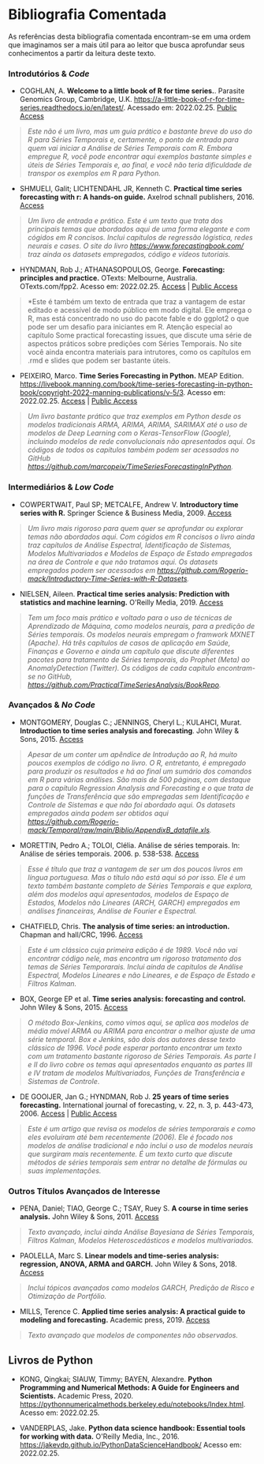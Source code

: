 # Bibliografia Comentada

As referências desta bibliografia comentada encontram-se em uma ordem que imaginamos ser a mais útil para ao leitor que busca aprofundar seus conhecimentos a partir da leitura deste texto.  

### Introdutórios & *Code*

* COGHLAN, A. **Welcome to a little book of R for time series.**. Parasite Genomics Group, Cambridge, U.K. https://a-little-book-of-r-for-time-series.readthedocs.io/en/latest/. Acessado em: 2022.02.25. 
[Public Access](https://a-little-book-of-r-for-time-series.readthedocs.io/en/latest/)

> *Este não é um livro, mas um guia prático e bastante breve do uso do R para Séries Temporais e, certamente, o ponto de entrada para quem vai iniciar a Análise de Séries Temporais com R. Embora empregue R, você pode encontrar aqui exemplos bastante simples e úteis de Séries Temporais e, ao final, e você não teria dificuldade de transpor os exemplos em R para Python.*

* SHMUELI, Galit; LICHTENDAHL JR, Kenneth C. **Practical time series forecasting with r: A hands-on guide.** Axelrod schnall publishers, 2016. 
[Access](https://github.com/Rogerio-mack/Temporal/raw/main/Biblio/Galit%20(2016).pdf)

> *Um livro de entrada e prático. Este é um texto que trata dos principais temas que abordados aqui de uma forma elegante e com cógidos em R concisos. 
Inclui capítulos de regressão lógística, redes neurais e cases. O site do livro https://www.forecastingbook.com/ traz ainda 
os datasets empregados, código e vídeos tutoriais.*

* HYNDMAN, Rob J.; ATHANASOPOULOS, George. **Forecasting: principles and practice.** OTexts: Melbourne, Australia. OTexts.com/fpp2. Acesso em: 2022.02.25.
[Access](https://github.com/Rogerio-mack/Temporal/raw/main/Biblio/Rob%20(2016).pdf) |
[Public Access](OTexts.com/fpp2)

> *Este é também um texto de entrada que traz a vantagem de estar editado e acessível de modo público em modo digital. Ele emprega o R, mas está concentrado no uso do pacote fable e do ggplot2 o que pode ser um desafio para iniciantes em R. Atenção especial ao capítulo Some practical forecasting issues, que discute uma série de aspectos práticos sobre predições com Séries Temporais. No site você ainda encontra materiais para intrutores, como os capítulos em .rmd e slides que podem ser bastante úteis. 

* PEIXEIRO, Marco. **Time Series Forecasting in Python.** MEAP Edition. https://livebook.manning.com/book/time-series-forecasting-in-python-book/copyright-2022-manning-publications/v-5/3. Acesso em: 2022.02.25. 
[Access](https://github.com/Rogerio-mack/Temporal/raw/main/Biblio/Peixeiro%20(2021).pdf) |
[Public Access](https://livebook.manning.com/book/time-series-forecasting-in-python-book/copyright-2022-manning-publications/v-5/3)

> *Um livro bastante prático que traz exemplos em Python desde os modelos tradicionais ARMA, ARIMA, ARIMA, SARIMAX até o uso de modelos de Deep Learning com o Keras-TensorFlow (Google), incluindo modelos de rede convolucionais não apresentados aqui. Os códigos de todos os capítulos também podem ser acessados no GitHub https://github.com/marcopeix/TimeSeriesForecastingInPython.*

### Intermediários & *Low Code*

* COWPERTWAIT, Paul SP; METCALFE, Andrew V. **Introductory time series with R.** Springer Science & Business Media, 2009.
[Access](https://github.com/Rogerio-mack/Temporal/raw/main/Biblio/PSP%20(2009).pdf)

> *Um livro mais rigoroso para quem quer se aprofundar ou explorar temas não abordados aqui. Com cógidos em R concisos o livro ainda traz capítulos de Análise Espectral, Identificação de Sistemas, Modelos Multivariados e Modelos de Espaço de Estado empregados na área de Controle e que não tratamos aqui. Os datasets empregados podem ser acessados em https://github.com/Rogerio-mack/Introductory-Time-Series-with-R-Datasets.*

* NIELSEN, Aileen. **Practical time series analysis: Prediction with statistics and machine learning.** O'Reilly Media, 2019.
[Access](https://github.com/Rogerio-mack/Temporal/raw/main/Biblio/Ailenn%20(2019).pdf)

> *Tem um foco mais prático e voltado para o uso de técnicas de Aprendizado de Máquina, como modelos neurais, para a predição de Séries temporais. Os modelos neurais empregam o framwork MXNET (Apache). Há três capítulos de casos de aplicação em Saúde, Finanças e Governo e ainda um capítulo que discute diferentes pacotes para tratamento de Séries temporais, do Prophet (Meta) ao AnomalyDetection (Twitter). Os códigos de cada capítulo encontram-se no GitHub, https://github.com/PracticalTimeSeriesAnalysis/BookRepo.*

### Avançados & *No Code*

* MONTGOMERY, Douglas C.; JENNINGS, Cheryl L.; KULAHCI, Murat. **Introduction to time series analysis and forecasting**. John Wiley & Sons, 2015.
[Access](https://github.com/Rogerio-mack/Temporal/raw/main/Biblio/Douglas%20(2015).pdf)

> *Apesar de um conter um apêndice de Introdução ao R, há muito poucos exemplos de código no livro. O R, entretanto, é empregado para produzir os resultados e há ao final um sumário dos comandos em R para várias análises. São mais de 500 páginas, com destaque para o capítulo Regression Analysis and Forecasting e o que trata de funções de Transferência que são empregadas sem Identificação e Controle de Sistemas e que não foi abordado aqui. Os datasets empregados ainda podem ser obtidos aqui https://github.com/Rogerio-mack/Temporal/raw/main/Biblio/AppendixB_datafile.xls.*

* MORETTIN, Pedro A.; TOLOI, Clélia. Análise de séries temporais. In: Análise de séries temporais. 2006. p. 538-538.
[Access](https://github.com/Rogerio-mack/Temporal/raw/main/Biblio/Morettin%20(2006).pdf)

> *Esse é título que traz a vantagem de ser um dos poucos livros em língua portuguesa. Mas o título não está aqui só por isso. Ele é um texto também bastante completo de Séries Temporais e que explora, além dos modelos aqui apresentados, modelos de Espaço de Estados, Modelos não Lineares (ARCH, GARCH) empregados em análises financeiras, Análise de Fourier e Espectral.*

* CHATFIELD, Chris. **The analysis of time series: an introduction.** Chapman and hall/CRC, 1996.
[Access](https://github.com/Rogerio-mack/Temporal/raw/main/Biblio/Chris%20(1996).pdf)

> *Este é um clássico cuja primeira edição é de 1989. Você não vai encontrar código nele, mas encontra um rigoroso tratamento dos temas de Séries Temporarais. Inclui ainda de capítulos de Análise Espectral, Modelos Lineares e não Lineares, e de Espaço de Estado e Filtros Kalman.* 

* BOX, George EP et al. **Time series analysis: forecasting and control.** John Wiley & Sons, 2015.
[Access](https://github.com/Rogerio-mack/Temporal/raw/main/Biblio/Douglas%20(2015).pdf)

> *O método Box-Jenkins, como vimos aqui, se aplica aos modelos de média móvel ARMA ou ARIMA para encontrar o melhor ajuste de uma série temporal. Box e Jenkins, são dois dos autores desse texto clássico de 1996. Você pode esperar portanto encontrar um texto com um tratamento bastante rigoroso de Séries Temporais. As parte I e II do livro cobre os temas aqui apresentados enquanto as partes III e IV tratam de modelos Multivariados, Funções de Transferência e Sistemas de Controle*.

* DE GOOIJER, Jan G.; HYNDMAN, Rob J. **25 years of time series forecasting.** International journal of forecasting, v. 22, n. 3, p. 443-473, 2006.
[Access](https://github.com/Rogerio-mack/Temporal/raw/main/Biblio/PSP%20(2009).pdf) |
[Public Access](https://www.sciencedirect.com/science/article/pii/S0169207006000021?casa_token=XIvnHocfvJ4AAAAA:DbU0155flW1L2Fsnz4EatU5vfszmkL5lUZNiKra-Ka-0yrtnaiEdNDABwo67obErbHmq0xVyrxs)

> *Este é um artigo que revisa os modelos de séries temporarais e como eles evoluíram até bem recentemente (2006). Ele é focado nos modelos de análise tradicional e não inclui o uso de modelos neurais que surgiram mais recentemente. É um texto curto que discute métodos de séries temporais sem entrar no detalhe de fórmulas ou suas implementações.* 

### Outros Títulos Avançados de Interesse

* PENA, Daniel; TIAO, George C.; TSAY, Ruey S. **A course in time series analysis.** John Wiley & Sons, 2011.
[Access](https://github.com/Rogerio-mack/Temporal/raw/main/Biblio/Pena%20(2000).pdf)

> *Texto avançado, inclui ainda Análise Bayesiana de Séries Temporais, Filtros Kalman, Modelos Heteroscedásticos e modelos multivariados.*

* PAOLELLA, Marc S. **Linear models and time-series analysis: regression, ANOVA, ARMA and GARCH.** John Wiley & Sons, 2018.
[Access](https://github.com/Rogerio-mack/Temporal/raw/main/Biblio/Paolella%20(2018).pdf)

> *Inclui tópicos avançados como modelos GARCH, Predição de Risco e Otimização de Portfólio.*

* MILLS, Terence C. **Applied time series analysis: A practical guide to modeling and forecasting.** Academic press, 2019.
[Access](https://github.com/Rogerio-mack/Temporal/raw/main/Biblio/Mills%20(2018).pdf)

> *Texto avançado que modelos de componentes não observados.*

## Livros de Python

* KONG, Qingkai; SIAUW, Timmy; BAYEN, Alexandre. **Python Programming and Numerical Methods: A Guide for Engineers and Scientists.** Academic Press, 2020. https://pythonnumericalmethods.berkeley.edu/notebooks/Index.html. Acesso em: 2022.02.25.

* VANDERPLAS, Jake. **Python data science handbook: Essential tools for working with data.** O'Reilly Media, Inc., 2016. https://jakevdp.github.io/PythonDataScienceHandbook/ Acesso em: 2022.02.25.



